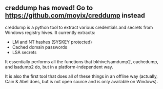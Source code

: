 ## creddump has moved! Go to https://github.com/moyix/creddump instead ##

creddump is a python tool to extract various credentials and secrets from Windows registry hives. It currently extracts:
  * LM and NT hashes (SYSKEY protected)
  * Cached domain passwords
  * LSA secrets

It essentially performs all the functions that bkhive/samdump2, cachedump, and lsadump2 do, but in a platform-independent way.

It is also the first tool that does all of these things in an offline way (actually, Cain & Abel does, but is not open source and is only available on Windows).